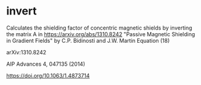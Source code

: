 # invert
Calculates the shielding factor of concentric magnetic shields by inverting the matrix A in https://arxiv.org/abs/1310.8242 "Passive Magnetic Shielding in Gradient Fields" by C.P. Bidinosti and J.W. Martin Equation (18)

arXiv:1310.8242

AIP Advances 4, 047135 (2014)

https://doi.org/10.1063/1.4873714
